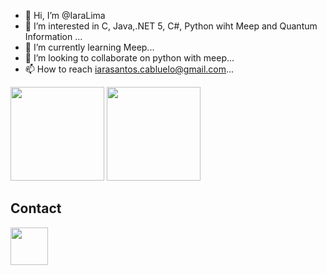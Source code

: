 - 👋 Hi, I’m @IaraLima
- 👀 I’m interested in C, Java,.NET 5, C#, Python wiht Meep and Quantum Information ...
- 🌱 I’m currently learning Meep...
- 💞️ I’m looking to collaborate on python with meep...
- 📫 How to reach iarasantos.cabluelo@gmail.com...





<!---
IaraLima/IaraLima is a ✨ special ✨ repository because its `README.md` (this file) appears on your GitHub profile.
You can click the Preview link to take a look at your changes.
--->
<div>
<img height="150" src =https://github-readme-stats.vercel.app/api?username=IaraLima&show_icons=true/>


<img height="150" src="https://github-readme-stats.vercel.app/api/top-langs/?username=IaraLima&layout=compact&"/>
</div>


<h2>Contact</h2>


<a href="https://www.linkedin.com/in/iara-dos-santos-949316193/">
<img src="https://cdn.jsdelivr.net/gh/devicons/devicon/icons/linkedin/linkedin-original.svg" align="center" heigth="50" width="60">
</a>
